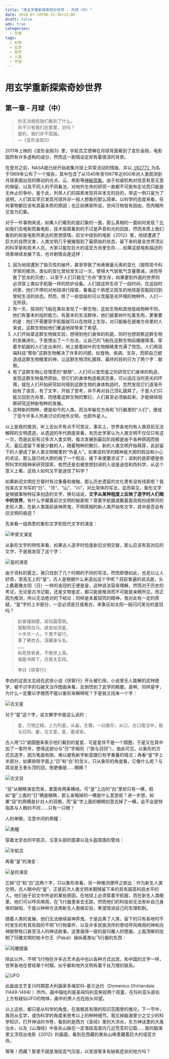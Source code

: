 ```yaml
---
title: "用玄学重新探索奇妙世界 - 月球（中）"
date: 2018-07-18T06:15:36+11:00
draft: false
ads: true
categories:
  - 文章
tags:
  - 科学
  - 玄学
  - 哲学
  - 人类
  - 宇宙
---
```

# 用玄学重新探索奇妙世界

## 第一章 - 月球（中）

> 你无法相信我们看到了什么。  
> 并不只有我们在那里，对吗？  
> 是的，我们并不孤独。  
> —《变形金刚3》

2011年上映的《变形金刚3》里，宇航员艾德琳在月球背面看到了变形金刚，电影固然有许多虚构的成分，然而这一剧情设定却有着很深的背景。

在登月之前，NASA就已经开始收集月球上异常活动的情报，并以[《R277》][1]为名于1969年公布了一个报告，其中包含了从1540年至1967年近600年间人类观测到月球表面出现的移动的光点、云、黑影等[神秘现象][2]。由于权威机构对信息有意无意的保留，以及不同人的不同看法，对地外生命的研究一直都不可能有定论而只能是无休止的争吵，鉴于此，列举人们的探索发现并非本文的目的，举这一例只是为了说明，人们其实早已发现月球并非一般人想象的那么简单。以科学的态度来看，任何事物都应该有其最本质的原因；也正如佛家所说，世间万物皆有因由，而肉眼所见皆为幻象。

对于一件事物来说，如果人们看到的是幻象的一面，那么真相的一面如何发现？比如我们去电影院看电影，技术层面看到的不过是声音和光的回放，然而本质上我们看到的却是电影所表达的思想感情。前文中提到的电影《2012》里，地球遭遇了巨大的自然灾害，人类文明几乎被摧毁到了最原始的状态，留下来的是全世界顶尖的科学家和技术人员，大家只能在巨大的诺亚方舟里生存……如果这部电影描述的场景继续发展下去，也许剧情会是这样：

1. 因为地球遭到了毁灭性的破坏，甚至导致了地表微量元素的变化（按照现今科学家的推测，类似的变化曾经发生过一次，使得大气层氧气含量骤减，进而导致了恐龙的灭绝），以至于人们只能在“方舟”里生存，如果要到外面的世界则必须穿上类似宇航服一样的防护设备。人们就这样生存了一段时间，在这段时间里，他们不停的对地球进行探查，看看这个熟悉又陌生的地球是否能回归到曾经生活的状态。然而，除了一些低级的可以克服恶劣环境的物种外，人们一无所获。
2. 有一天，探测的飞船在某处发现了一群生物，这些生物和其他低级物种不同，他们有基本的组织能力，有基本的生活群体，他们披着树叶吃着生肉，更重要的是：他们不需要穿宇航服就可以在地球上生存。对只能躲在避难方舟里的人来说，这群生物给他们重返地球带来了希望。
3. 人们开始拿这群生物做实验，想得到他们身体的机能，同时也想观察这群生物的发展进化，于是想出了一个办法，让自己的飞船在这群生物前缓缓降落，穿着宇航服的人们走出来时，地上披着树叶的生物眼睛里充满了惊恐。人们用高端科技“帮助”这群生物解决了许多的问题，如食物、疾病、生存，而把自己塑造成这群生物眼里的神，让这群生物顶礼膜拜，最终的目的只为了两个字：献祭。
4. 有了这群生物心甘情愿的“献祭”，人们可以堂而皇之的研究它们身体的构造，发现这群生物虽然原始，但它们的身体构造极其完善，可以适应当时恶劣的环境，就在人们开始研究如何得到这群生物的身体构造时，忽然发现它们逐渐开始有了语言，有了文字，开始了思考，并不再对自己顶礼膜拜了。于是人们只能又回到方舟里，而随着这群生物的繁衍，人们甚至必须躲起来，才能继续观察研究这种新物种的发展。
5. 这种新的物种，便是如今的人类，而当年躲在方舟和飞行器里的“人们”，便成了现今许多人热衷讨论的地外文明，也即外星人。

以上是我的推测，听上去似乎有点不可思议，事实上，世界各地均有人类目前无法解释的文明遗迹，从遗迹的年代跨度来看，有历史学家认为人类文明不仅仅只有这一次，而是此前有过多次人类文明，每次发展到最后阶段都是由于各种原因而毁灭，最后遗留下来极少数的人，随着物种的繁衍，新的人类文明开始萌芽，此前留下的人便成了新人类文明眼里的“外星人”。如果说科学的精神是大胆的假设和小心的求证，那么我已经大胆的做了一个假设，接下来便要求证了；讽刺的是即便是依照科学的精神来研究探索，依然还是会被思想封闭的人说是迷信和伪科学，从这个意义上看，这些人如何又不是迷信了科学？

如果新旧文明在交替时有过重叠和接触，那么历史遗留的文化里有没有线索呢？我找来古文书写的“日”、“月”、“山”、“川”，对比简体的写法，显而易见，象形文字是根据事物特征来创造的文字，换句话说，**文字从某种程度上反映了造字时人们眼中的世界**。有什么字藏着前次文明的秘密呢？穿着宇航服或戴着面具假扮成祭司的史前人类，在新人类面前装神弄鬼，不明真相的新人类开始有文字，其中是否会有旧文明的痕迹？

先来看一组熟悉的象形文字到现代文字的演变：

![甲骨文演变][guwen-1]

从象形文字的特性来看，如果古人造字时恰逢新旧文明交替，那么应该有其对应的文字，于是我发现了这个字：

![皇的演变][guwen-2]

由于资料的匮乏，我只找到了几个时期的不同的写法，然而即便如此，也足以让人好奇，至高无上的“皇”，古人是根据什么来造出这个字呢？目前普遍的说法是，头上戴着像太阳（日）一样的金冠的王便是皇，这种说法容易理解，然而对于历史的考证，无论是古书记载，还是文物鉴定，都只能是推测而不可能是亲眼所见，而正因为推测，所以无法绝对的下结论；同样是本着探究的精神，我对此有一定的质疑，“皇”字的上半部分，一定必须是日或者白，来象征如太阳一般闪闪发光的皇冠吗？

> 赵客缦胡缨，吴钩霜雪明。  
> 银鞍照白马，飒沓如流星。  
> 十步杀一人，千里不留行。  
> 事了拂衣去，深藏身与名。  
> 。。。  
> 纵死侠骨香，不惭世上英。  
> 谁能书阁下，白首太玄经。  
>
> 李白《侠客行》

李白的这首太玄经在武侠小说《侠客行》开头被引用，小说里无人能解的武林绝学，被不识字的石破天当作图画来看，反倒悟到了武学的精要。是啊，同样是字，为什么一定要以字根而不能以象形来解释呢？于是我又找来一个字：

![古文星][guwen-3]

对于“星”这个字，说文解字中是这么说的：

> 星，万物之精，上为列星。从晶，生聲。一曰象形，从口，古口復注中，故与日同。曐，古文星。星，曐或省。

古人用“口”或圆圈来表示他们看到的星星，可星星并不是一个圆圈，于是又在其中加了一笔符号，使得这部分与“日”字相同（“故与日同”），由此可见，以象形的方式去造字，因为笔画有限，难以避免新字新意跟已有字重叠的情况；再看“皇”字上半部分，如果排除字面上“日”和“白”的含义，只从象形的角度看，它像什么呢？与其说是王者头顶的冠，倒更像是……眼睛？

![古文目][guwen-4]

“目”从眼睛演变而来，里面有两条横线，可“皇”上边的“白”里却只有一横，假如“皇”上面的“日”确是眼睛，那么省略掉的一横是什么意思呢？进一步想，如果“目”的两横是针对人的双眼，而“皇”字上面的眼睛刻意去掉了一横，会不会是特指其与人眼的不同……只有一只眼？

人的单眼，注意中间的黑瞳：

![黑瞳][eye-1]

穿着太空衣的宇航员，注意头部的面罩以及头盔周围的管线：

![宇航员][eye-2]

再看“皇”的演变：

![皇的演变][guwen-2]

忘掉“日”和“白”这两个字，只以象形来看，另一种推测便呼之欲出：作为新生人类文明，古人眼中的“皇”，正是前次人类文明末期残留下来的具有超高科技水平的人。他们由于前文中所说的某些原因，在地球上必须穿着宇航服，而在新生人类眼里，他们可以呼风唤雨，在飞行器里来去无踪，然而他们的科技却无法弥补自己身体的缺陷，于是以种种方法用新生人类做实验，希望改进自己的生理机制。

随着人类的发展，他们无法继续装神弄鬼，于是远离了人类，留下的只有各地时不时发生的有真有假的不明飞行物事件，以及许多民族流传的曾经呼风唤雨的神和向神献祭牲口甚至活人的神话故事。这里值得一提的是玛雅人的壁画，上面清晰的绘制了玛雅文明的帕卡尔王（Pakal）操纵着类似飞行器的东西：

![玛雅壁画][maya-1]

除此以外，不明飞行物在许多古艺术品中也以各种方式出现，和中国的文字一样，世界各地在曾经某个时期，似乎都和地外文明有着千丝万缕的联系。

![UFO][ufo-1]

此画由文艺复兴时期意大利画家多梅尼科-基兰达约（Domenico Ghirlandaio (1449-1494) ）所作。画中描绘的是圣母玛利亚俯视两个孩童，在玛利亚头部右上方有疑似UFO的物体，画中的男人也在抬头仰望。

以上这些，都只是从科学的角度，在我极其有限的知识范围里的推论，下一节中，我将从玄学，或伪科学的角度来思考以上的种种细节。我忘掉脑海里少之又少的科学知识，打开神话的书卷，看到的是西方《圣经》里的大洪水，东方神话里的大禹治水，以及《山海经》中各处山脉在一定海拔高度内几近荒芜的记载……我的脑海里又浮现出电影《2012》的画面，看到在西藏的某处山峰里藏着巨大的诺亚方舟。

等等！西藏？那里不就是海拔高气压低，以至游客多有缺氧症状的地方吗？

[1]: http://www.astrosurf.com/lunascan/papers/R-277.pdf
[2]: https://en.wikipedia.org/wiki/Transient_lunar_phenomenon

[city-32]: /assets/travelphotographySA/city-32-anno.jpg

[guwen-1]: /assets/metaphysics/chapter-2-guwen-1.png "古文1"
[guwen-2]: /assets/metaphysics/chapter-2-guwen-2.jpeg "古文2"
[guwen-3]: /assets/metaphysics/chapter-2-guwen-3.jpeg "古文3"
[guwen-4]: /assets/metaphysics/chapter-2-guwen-4.jpeg "古文4"
[eye-1]: /assets/metaphysics/chapter-2-eye-1.jpeg "黑瞳"
[eye-2]: /assets/metaphysics/chapter-2-eye-2.jpeg "宇航员"
[maya-1]: /assets/metaphysics/chapter-2-maya-1.jpeg "玛雅壁画"
[ufo-1]: /assets/metaphysics/chapter-2-ufo-1.jpeg "UFO"